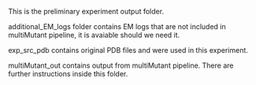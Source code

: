 This is the preliminary experiment output folder. 

additional_EM_logs folder contains EM logs that are not included in multiMutant pipeline, it is avaiable should we need it.

exp_src_pdb contains original PDB files and were used in this experiment.

multiMutant_out contains output from multiMutant pipeline. There are further instructions inside this folder.
